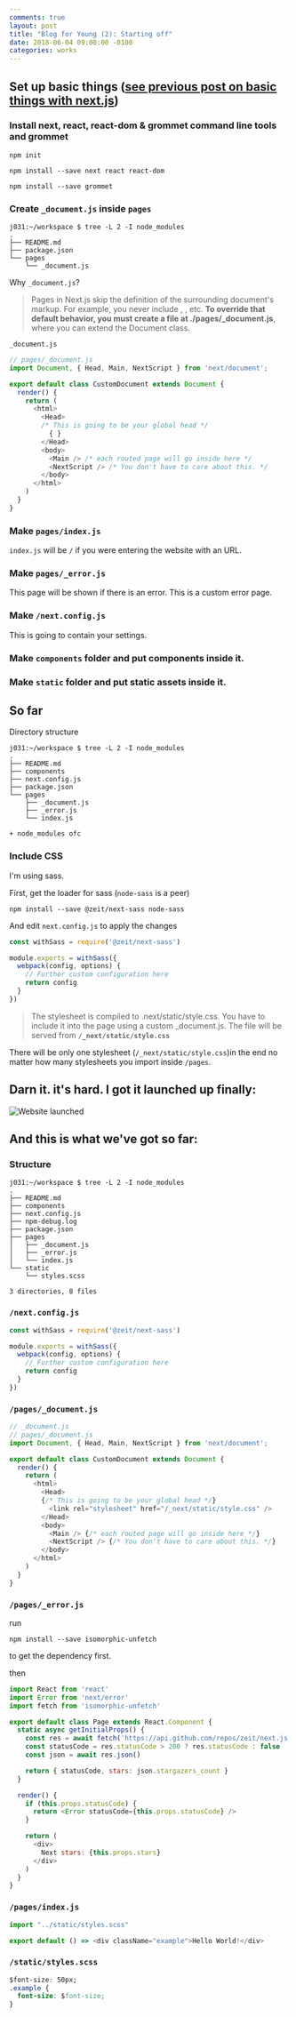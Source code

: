```yaml
---
comments: true
layout: post
title: "Blog for Young (2): Starting off"
date: 2018-06-04 09:00:00 -0100
categories: works
---
```



## Set up basic things ([see previous post on basic things with next.js](https://9oelm.github.io/development/2018/06/01/Next.js-(1)-Basic-setup-and-understanding.html))

### Install next, react, react-dom & grommet command line tools and grommet
```
npm init

npm install --save next react react-dom

npm install --save grommet
```

### Create `_document.js` inside `pages`
```
j031:~/workspace $ tree -L 2 -I node_modules
.
├── README.md
├── package.json
└── pages
    └── _document.js
```

Why `_document.js`? 
> Pages in Next.js skip the definition of the surrounding document's markup. For example, you never include <html>, <body>, etc. **To override that default behavior, you must create a file at ./pages/_document.js**, where you can extend the Document class.

`_document.js`
```javascript
// pages/_document.js
import Document, { Head, Main, NextScript } from 'next/document';

export default class CustomDocument extends Document {
  render() {
    return (
      <html>
        <Head>
        /* This is going to be your global head */
          { }
        </Head>
        <body>
          <Main /> /* each routed page will go inside here */
          <NextScript /> /* You don't have to care about this. */
        </body>
      </html>
    )
  }
}
```

### Make `pages/index.js` 
`index.js` will be `/` if you were entering the website with an URL.

### Make `pages/_error.js`
This page will be shown if there is an error. This is a custom error page. 

### Make `/next.config.js`
This is going to contain your settings.

### Make `components` folder and put components inside it.

### Make `static` folder and put static assets inside it.

## So far
Directory structure
```
j031:~/workspace $ tree -L 2 -I node_modules                                                                                   
.
├── README.md
├── components
├── next.config.js
├── package.json
└── pages
    ├── _document.js
    ├── _error.js
    └── index.js
    
+ node_modules ofc
```

### Include CSS

I'm using sass.

First, get the loader for sass (`node-sass` is a peer)
```
npm install --save @zeit/next-sass node-sass
```

And edit `next.config.js` to apply the changes
```javascript
const withSass = require('@zeit/next-sass')

module.exports = withSass({
  webpack(config, options) {
    // Further custom configuration here
    return config
  }
})
```

> The stylesheet is compiled to .next/static/style.css. You have to include it into the page using a custom _document.js. The file will be served from **`/_next/static/style.css`**

There will be only one stylesheet (`/_next/static/style.css`)in the end no matter how many stylesheets you import inside `/pages`. 

## Darn it. it's hard. I got it launched up finally:

![Website launched](https://i.imgur.com/t5EFRrR.jpg)

## And this is what we've got so far:

### Structure
```
j031:~/workspace $ tree -L 2 -I node_modules                                    
.
├── README.md
├── components
├── next.config.js
├── npm-debug.log
├── package.json
├── pages
│   ├── _document.js
│   ├── _error.js
│   └── index.js
└── static
    └── styles.scss

3 directories, 8 files
```

### `/next.config.js`
```javascript
const withSass = require('@zeit/next-sass')

module.exports = withSass({
  webpack(config, options) {
    // Further custom configuration here
    return config
  }
})
```

### `/pages/_document.js`
```javascript
// _document.js
// pages/_document.js
import Document, { Head, Main, NextScript } from 'next/document';

export default class CustomDocument extends Document {
  render() {
    return (
      <html>
        <Head>
        {/* This is going to be your global head */}
          <link rel="stylesheet" href="/_next/static/style.css" />
        </Head>
        <body>
          <Main /> {/* each routed page will go inside here */}
          <NextScript /> {/* You don't have to care about this. */}
        </body>
      </html>
    )
  }
}
```

### `/pages/_error.js`
run 
```
npm install --save isomorphic-unfetch
```
to get the dependency first.

then
```javascript
import React from 'react'
import Error from 'next/error'
import fetch from 'isomorphic-unfetch'

export default class Page extends React.Component {
  static async getInitialProps() {
    const res = await fetch('https://api.github.com/repos/zeit/next.js')
    const statusCode = res.statusCode > 200 ? res.statusCode : false
    const json = await res.json()

    return { statusCode, stars: json.stargazers_count }
  }

  render() {
    if (this.props.statusCode) {
      return <Error statusCode={this.props.statusCode} />
    }

    return (
      <div>
        Next stars: {this.props.stars}
      </div>
    )
  }
}
```

### `/pages/index.js`
```javascript
import "../static/styles.scss"

export default () => <div className="example">Hello World!</div>
```

### `/static/styles.scss`
```css
$font-size: 50px;
.example {
  font-size: $font-size;
}
```
